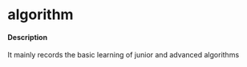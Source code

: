 # algorithm

#### Description
It mainly records the basic learning of junior and advanced algorithms
